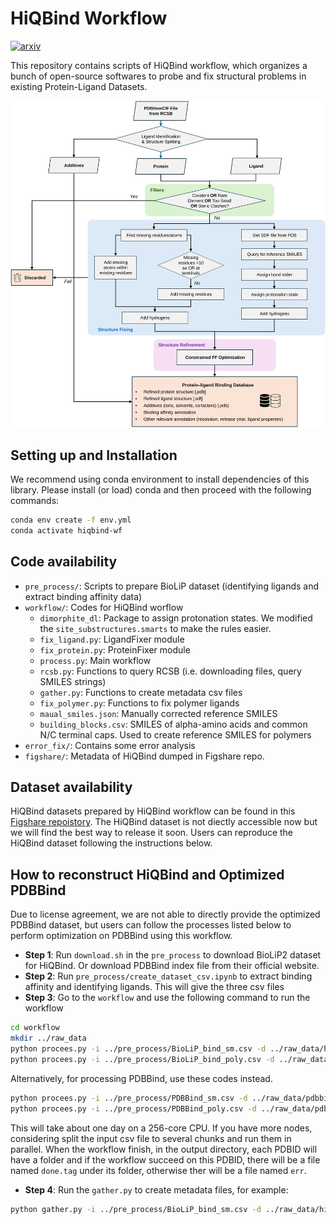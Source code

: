 # HiQBind Workflow

[![arxiv](https://img.shields.io/badge/arXiv-2411.01223-blue)](https://arxiv.org/abs/2411.01223)

This repository contains scripts of HiQBind workflow, which organizes a bunch of open-source softwares to probe and fix structural problems in existing Protein-Ligand Datasets.

![workflow](assets/workflow.svg)

## Setting up and Installation

We recommend using conda environment to install dependencies of this library. Please install (or load) conda and then proceed with the following commands:
```bash
conda env create -f env.yml
conda activate hiqbind-wf
```  

## Code availability

+ `pre_process/`: Scripts to prepare BioLiP dataset (identifying ligands and extract binding affinity data)
+ `workflow/`: Codes for HiQBind worflow
  - `dimorphite_dl`: Package to assign protonation states. We modified the `site_substructures.smarts` to make the rules easier.
  - `fix_ligand.py`: LigandFixer module
  - `fix_protein.py`: ProteinFixer module
  - `process.py`: Main workflow
  - `rcsb.py`: Functions to query RCSB (i.e. downloading files, query SMILES strings)
  - `gather.py`: Functions to create metadata csv files
  - `fix_polymer.py`: Functions to fix polymer ligands
  - `maual_smiles.json`: Manually corrected reference SMILES
  - `building_blocks.csv`: SMILES of alpha-amino acids and common N/C terminal caps. Used to create reference SMILES for polymers
+ `error_fix/`: Contains some error analysis
+ `figshare/`: Metadata of HiQBind dumped in Figshare repo.

## Dataset availability

HiQBind datasets prepared by HiQBind workflow can be found in this [Figshare repoistory](https://figshare.com/collections/PDBBind_Optimization_to_Create_a_High-Quality_Protein-Ligand_Binding_Dataset_for_Binding_Affinity_Prediction/7520133/1).
The HiQBind dataset is not diectly accessible now but we will find the best way to release it soon. Users can reproduce the HiQBind dataset following the instructions below.

## How to reconstruct HiQBind and Optimized PDBBind

Due to license agreement, we are not able to directly provide the optimized PDBBind dataset, but users can follow the processes listed below to perform optimization on PDBBind using this workflow.

+ **Step 1**: Run `download.sh` in the `pre_process` to download BioLiP2 dataset for HiQBind. Or download PDBBind index file from their official website.
+ **Step 2**: Run `pre_process/create_dataset_csv.ipynb` to extract binding affinity and identifying ligands. This will give the three csv files
+ **Step 3**: Go to the `workflow` and use the following command to run the workflow
```bash
cd workflow
mkdir ../raw_data
python procees.py -i ../pre_process/BioLiP_bind_sm.csv -d ../raw_data/hiqbind_sm
python procees.py -i ../pre_process/BioLiP_bind_poly.csv -d ../raw_data/hiqbind_poly --poly
```
Alternatively, for processing PDBBind, use these codes instead.
```bash
python procees.py -i ../pre_process/PDBBind_sm.csv -d ../raw_data/pdbbind_opt_sm
python procees.py -i ../pre_process/PDBBind_poly.csv -d ../raw_data/pdbbind_opt_poly --poly
```
This will take about one day on a 256-core CPU. If you have more nodes, considering split the input csv file to several chunks and run them in parallel. When the workflow finish, in the output directory, each PDBID will have a folder and if the workflow succeed on this PDBID, there will be a file named `done.tag` under its folder, otherwise ther will be a file named `err`. 
+ **Step 4**: Run the `gather.py` to create metadata files, for example:
```bash
python gather.py -i ../pre_process/BioLiP_bind_sm.csv -d ../raw_data/hiqbind -o ../figshare/hiqbind/hiqbind.csv
```
  
